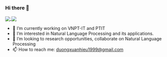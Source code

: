 ### Hi there 👋

<!--
**r1ckC139/r1ckC139** is a ✨ _special_ ✨ repository because its `README.md` (this file) appears on your GitHub profile.

Here are some ideas to get you started:
-->
<a href="https://github.com/anuraghazra/github-readme-stats">
  <img align="center" src="https://github-readme-stats.vercel.app/api?username=r1ckC139&show_icons=true&theme=default" />
</a>

<a href="https://github.com/anuraghazra/convoychat">
  <img align="center" src="https://github-readme-stats.vercel.app/api/top-langs/?username=r1ckC139&hide=html,css&layout=default&theme=default" />
</a>


- 🔭 I’m currently working on VNPT-IT and PTIT
- 👀 I’m interested in Natural Language Processing and its applications.
- 👯 I’m looking to research opportunities, collaborate on Natural Language Processing
- 📫 How to reach me: duongxuanhieu1999@gmail.com
